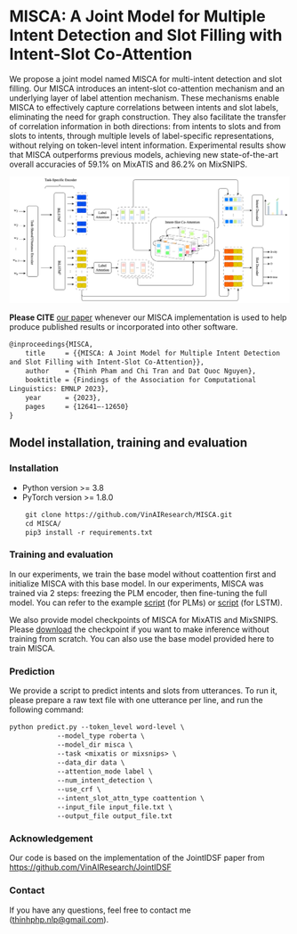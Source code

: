 # MISCA: A Joint Model for Multiple Intent Detection and Slot Filling with Intent-Slot Co-Attention

We propose a joint model named MISCA for multi-intent detection and slot filling. Our MISCA introduces an intent-slot co-attention mechanism and an underlying layer of label attention mechanism. These mechanisms enable MISCA to effectively capture correlations between intents and slot labels, eliminating the need for graph construction. They also facilitate the transfer of correlation information in both directions: from intents to slots and from slots to intents, through multiple levels of label-specific representations, without relying on token-level intent information. Experimental results show that MISCA outperforms previous models, achieving new state-of-the-art overall accuracies of 59.1% on MixATIS and 86.2% on MixSNIPS.

<p align="center">	
<img width="600" alt="model" src="model.png">
</p>

**Please CITE** [our paper](https://aclanthology.org/2023.findings-emnlp.841) whenever our MISCA implementation is used to help produce published results or incorporated into other software.

    @inproceedings{MISCA,
        title     = {{MISCA: A Joint Model for Multiple Intent Detection and Slot Filling with Intent-Slot Co-Attention}},
        author    = {Thinh Pham and Chi Tran and Dat Quoc Nguyen},
        booktitle = {Findings of the Association for Computational Linguistics: EMNLP 2023},
        year      = {2023},
        pages     = {12641–-12650}
    }


## Model installation, training and evaluation

### Installation
- Python version >= 3.8
- PyTorch version >= 1.8.0

```
    git clone https://github.com/VinAIResearch/MISCA.git
    cd MISCA/
    pip3 install -r requirements.txt
```

### Training and evaluation
In our experiments, we train the base model without coattention first and initialize MISCA with this base model. In our experiments, MISCA was trained via 2 steps: freezing the PLM encoder, then fine-tuning the full model.
You can refer to the example [script](example_roberta.sh) (for PLMs) or [script](example_lstm.sh) (for LSTM).

We also provide model checkpoints of MISCA for MixATIS and MixSNIPS. Please [download](https://drive.google.com/drive/folders/1BdiXsokWZ8OzhvRf3mbJRGRPNNBjK4Rj) the checkpoint if you want to make inference without training from scratch. You can also use the base model provided here to train MISCA.
### Prediction
We provide a script to predict intents and slots from utterances. To run it, please prepare a raw text file with one utterance per line, and run the following command:
```
python predict.py --token_level word-level \
            --model_type roberta \
            --model_dir misca \
            --task <mixatis or mixsnips> \
            --data_dir data \
            --attention_mode label \
            --num_intent_detection \
            --use_crf \
            --intent_slot_attn_type coattention \
            --input_file input_file.txt \
            --output_file output_file.txt
```

### Acknowledgement

Our code is based on the implementation of the JointIDSF paper from https://github.com/VinAIResearch/JointIDSF

### Contact
If you have any questions, feel free to contact me (thinhphp.nlp@gmail.com).
